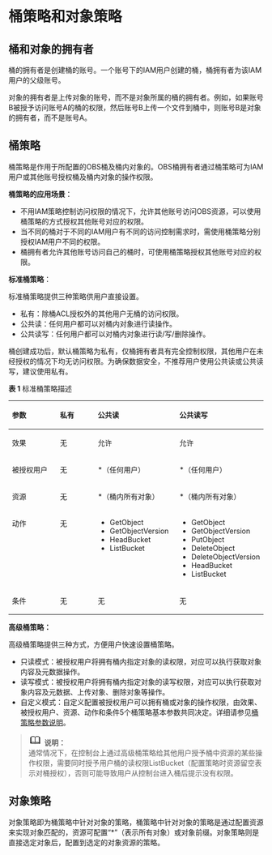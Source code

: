 # 桶策略和对象策略<a name="zh-cn_topic_0045829071"></a>

## 桶和对象的拥有者<a name="section4574154145010"></a>

桶的拥有者是创建桶的账号。一个账号下的IAM用户创建的桶，桶拥有者为该IAM用户的父级账号。

对象的拥有者是上传对象的账号，而不是对象所属的桶的拥有者。例如，如果账号B被授予访问账号A的桶的权限，然后账号B上传一个文件到桶中，则账号B是对象的拥有者，而不是账号A。

## 桶策略<a name="section1825740772"></a>

桶策略是作用于所配置的OBS桶及桶内对象的。OBS桶拥有者通过桶策略可为IAM用户或其他账号授权桶及桶内对象的操作权限。

**桶策略的应用场景**：

-   不用IAM策略控制访问权限的情况下，允许其他账号访问OBS资源，可以使用桶策略的方式授权其他账号对应的权限。
-   当不同的桶对于不同的IAM用户有不同的访问控制需求时，需使用桶策略分别授权IAM用户不同的权限。
-   桶拥有者允许其他账号访问自己的桶时，可使用桶策略授权其他账号对应的权限。

**标准桶策略**：

标准桶策略提供三种策略供用户直接设置。

-   私有：除桶ACL授权外的其他用户无桶的访问权限。
-   公共读：任何用户都可以对桶内对象进行读操作。
-   公共读写：任何用户都可以对桶内对象进行读/写/删除操作。

桶创建成功后，默认桶策略为私有，仅桶拥有者具有完全控制权限，其他用户在未经授权的情况下均无访问权限。为确保数据安全，不推荐用户使用公共读或公共读写，建议使用私有。

**表 1**  标准桶策略描述

<a name="table12248152111227"></a>
<table><thead align="left"><tr id="row15249821152217"><th class="cellrowborder" valign="top" width="19%" id="mcps1.2.5.1.1"><p id="p122491621102215"><a name="p122491621102215"></a><a name="p122491621102215"></a>参数</p>
</th>
<th class="cellrowborder" valign="top" width="15%" id="mcps1.2.5.1.2"><p id="p1249182111225"><a name="p1249182111225"></a><a name="p1249182111225"></a>私有</p>
</th>
<th class="cellrowborder" valign="top" width="32%" id="mcps1.2.5.1.3"><p id="p9249112142212"><a name="p9249112142212"></a><a name="p9249112142212"></a>公共读</p>
</th>
<th class="cellrowborder" valign="top" width="34%" id="mcps1.2.5.1.4"><p id="p14249421172212"><a name="p14249421172212"></a><a name="p14249421172212"></a>公共读写</p>
</th>
</tr>
</thead>
<tbody><tr id="row724919215226"><td class="cellrowborder" valign="top" width="19%" headers="mcps1.2.5.1.1 "><p id="p102491321142216"><a name="p102491321142216"></a><a name="p102491321142216"></a>效果</p>
</td>
<td class="cellrowborder" valign="top" width="15%" headers="mcps1.2.5.1.2 "><p id="p13249112115225"><a name="p13249112115225"></a><a name="p13249112115225"></a>无</p>
</td>
<td class="cellrowborder" valign="top" width="32%" headers="mcps1.2.5.1.3 "><p id="p02496219224"><a name="p02496219224"></a><a name="p02496219224"></a>允许</p>
</td>
<td class="cellrowborder" valign="top" width="34%" headers="mcps1.2.5.1.4 "><p id="p424962162212"><a name="p424962162212"></a><a name="p424962162212"></a>允许</p>
</td>
</tr>
<tr id="row1224915215221"><td class="cellrowborder" valign="top" width="19%" headers="mcps1.2.5.1.1 "><p id="p824919216225"><a name="p824919216225"></a><a name="p824919216225"></a>被授权用户</p>
</td>
<td class="cellrowborder" valign="top" width="15%" headers="mcps1.2.5.1.2 "><p id="p913548162513"><a name="p913548162513"></a><a name="p913548162513"></a>无</p>
</td>
<td class="cellrowborder" valign="top" width="32%" headers="mcps1.2.5.1.3 "><p id="p12503210220"><a name="p12503210220"></a><a name="p12503210220"></a>*（任何用户）</p>
</td>
<td class="cellrowborder" valign="top" width="34%" headers="mcps1.2.5.1.4 "><p id="p132503214228"><a name="p132503214228"></a><a name="p132503214228"></a>*（任何用户）</p>
</td>
</tr>
<tr id="row5250121102214"><td class="cellrowborder" valign="top" width="19%" headers="mcps1.2.5.1.1 "><p id="p1625082192215"><a name="p1625082192215"></a><a name="p1625082192215"></a>资源</p>
</td>
<td class="cellrowborder" valign="top" width="15%" headers="mcps1.2.5.1.2 "><p id="p92501212228"><a name="p92501212228"></a><a name="p92501212228"></a>无</p>
</td>
<td class="cellrowborder" valign="top" width="32%" headers="mcps1.2.5.1.3 "><p id="p125022172220"><a name="p125022172220"></a><a name="p125022172220"></a>*（桶内所有对象）</p>
</td>
<td class="cellrowborder" valign="top" width="34%" headers="mcps1.2.5.1.4 "><p id="p3250112172220"><a name="p3250112172220"></a><a name="p3250112172220"></a>*（桶内所有对象）</p>
</td>
</tr>
<tr id="row14250821122214"><td class="cellrowborder" valign="top" width="19%" headers="mcps1.2.5.1.1 "><p id="p1125052118223"><a name="p1125052118223"></a><a name="p1125052118223"></a>动作</p>
</td>
<td class="cellrowborder" valign="top" width="15%" headers="mcps1.2.5.1.2 "><p id="p113541515304"><a name="p113541515304"></a><a name="p113541515304"></a>无</p>
</td>
<td class="cellrowborder" valign="top" width="32%" headers="mcps1.2.5.1.3 "><a name="ul1512955514"></a><a name="ul1512955514"></a><ul id="ul1512955514"><li>GetObject</li><li>GetObjectVersion</li><li>HeadBucket</li><li>ListBucket</li></ul>
</td>
<td class="cellrowborder" valign="top" width="34%" headers="mcps1.2.5.1.4 "><a name="ul5350174995516"></a><a name="ul5350174995516"></a><ul id="ul5350174995516"><li>GetObject</li><li>GetObjectVersion</li><li>PutObject</li><li>DeleteObject</li><li>DeleteObjectVersion</li><li>HeadBucket</li><li>ListBucket</li></ul>
</td>
</tr>
<tr id="row122501121162216"><td class="cellrowborder" valign="top" width="19%" headers="mcps1.2.5.1.1 "><p id="p22501217226"><a name="p22501217226"></a><a name="p22501217226"></a>条件</p>
</td>
<td class="cellrowborder" valign="top" width="15%" headers="mcps1.2.5.1.2 "><p id="p10924191511307"><a name="p10924191511307"></a><a name="p10924191511307"></a>无</p>
</td>
<td class="cellrowborder" valign="top" width="32%" headers="mcps1.2.5.1.3 "><p id="p132501521172219"><a name="p132501521172219"></a><a name="p132501521172219"></a>无</p>
</td>
<td class="cellrowborder" valign="top" width="34%" headers="mcps1.2.5.1.4 "><p id="p1325042111223"><a name="p1325042111223"></a><a name="p1325042111223"></a>无</p>
</td>
</tr>
</tbody>
</table>

**高级桶策略：**

高级桶策略提供三种方式，方便用户快速设置桶策略。

-   只读模式：被授权用户将拥有桶内指定对象的读权限，对应可以执行获取对象内容及元数据操作。
-   读写模式：被授权用户将拥有桶内指定对象的读写权限，对应可以执行获取对象内容及元数据、上传对象、删除对象等操作。
-   自定义模式：自定义配置被授权用户可以拥有桶或对象的操作权限，由效果、被授权用户、资源、动作和条件5个桶策略基本参数共同决定。详细请参见[桶策略参数说明](桶策略参数说明.md)。

>![](public_sys-resources/icon-note.gif) **说明：**   
>通常情况下，在控制台上通过高级桶策略给其他用户授予桶中资源的某些操作权限，需要同时授予用户桶的读权限ListBucket（配置策略时资源留空表示对桶授权），否则可能导致用户从控制台进入桶后提示没有权限。  

## 对象策略<a name="section0354920819"></a>

对象策略即为桶策略中针对对象的策略，桶策略中针对对象的策略是通过配置资源来实现对象匹配的，资源可配置“\*”（表示所有对象）或对象前缀。对象策略则是直接选定对象后，配置到选定的对象资源的策略。

